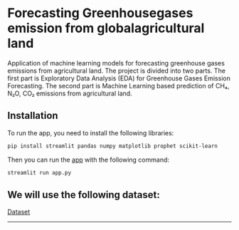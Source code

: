 # Forecasting Greenhousegases emission from globalagricultural land

Application of machine learning models for forecasting greenhouse gases emissions from agricultural land. The project is divided into two parts. The first part is Exploratory Data Analysis (EDA) for Greenhouse Gases Emission Forecasting. The second part is Machine Learning based prediction of CH₄, N₂O, CO₂ emissions from agricultural land.

## Installation

To run the app, you need to install the following libraries:

```bash
pip install streamlit pandas numpy matplotlib prophet scikit-learn
```
Then you can run the [app](./app.py) with the following command:

```bash
streamlit run app.py
```

## We will use the following dataset:

[Dataset](../00_resources/data/data.xlsx)

---

